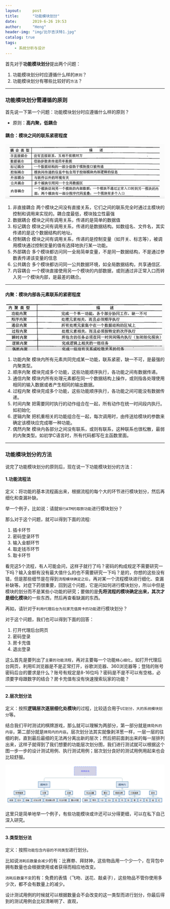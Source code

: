 ```yaml
---
layout:     post
title:      "功能模块划分"
date:       2019-6-26 19:53
author:     "Heng"
header-img: "img/比尔吉沃特1.jpg"
catalog: true
tags:
    - 系统分析与设计
---
```



首先对于**功能模块划分**提出两个问题：

1. 功能模块划分时应遵循什么样的`原则`？
2. 功能模块划分有哪些比较好的`方法`？

---
### 功能模块划分需遵循的原则

首先说一下第一个问题：功能模块划分时应遵循什么样的原则？
- 原则：**高内聚，低耦合**

#### 耦合：模块之间的联系紧密程度

![](/img/in-post/post-SystemAnalyse/final/ModuleDesign1.png)

1. 非直接耦合
两个模块之间没有直接关系，它们之间的联系完全时通过主模块的控制和调用来实现的。耦合度最低，模块独立性最强
2. 数据耦合
模块之间有调用关系，传递的是简单的数据值
3. 标记耦合
模块之间有调用关系，传递的是数据结构。如数组名、文件名，其实传递的是这个数据结构的地址。
4. 控制耦合
模块之间有调用关系，传递的是控制变量（如开关、标志等），被调用模块通过控制变量的值有选择地执行某一功能。
5. 外部耦合
多个模块都访问同一全局简单变量，不是同一数据结构，不是通过参数表传递该变量的信息
6. 公共耦合
多个模块都访问同一公共数据环境，如全局数据结构，共享通信区.
7. 内容耦合
一个模块直接使用另一个模块的内部数据，或则通过非正常入口而转入另一个模块内部，是最差的耦合。

---
#### 内聚：模块内部各元素联系的紧密程度

![](/img/in-post/post-SystemAnalyse/final/ModuleDesign2.png)
1. 功能内聚
模块内所有元素共同完成某一功能，联系紧密，缺一不可，是最强的内聚类型。
2. 顺序内聚
模块完成多个功能，这些功能顺序执行，各功能之间有数据传递。
3. 通信内聚
模块内所有处理元素都在同一个数据结构上操作，或则指各处理使用相同的输入数据或者产生相同的输出数据。
4. 过程内聚
模块完成多个功能，这些功能顺序执行，各功能之间可能没有数据传递。
5. 时间内聚
把需要同时执行的动作组合在一起，所有动作在统一时间段内执行。如初始化
6. 逻辑内聚
把机重相关的功能组合在一起，每次调用时，由传送给模块的参数来确定该模块应完成哪一种功能。
7. 偶然内聚
模块内各部分之间没有联系，或则有联系，这种联系也很松散，最弱的内聚类型。如初学C语言时，所有代码都写在主函数里面。


---
### 功能模块划分的方法
说完了功能模块划分的原则后，现在说一下功能模块划分的方法：

#### 1.功能流程法
定义：将功能的基本流程画出来，根据流程的每个大的环节进行模块划分，然后再细化和查漏补缺。

举一个例子，比如说：请就`银行ATM的取款功能`进行模块划分？

那么对于这个问题，就可以得到下面的流程:
1. 插卡环节
2. 密码登录环节
3. 输入金额环节
4. 取走钱币环节
5. 取卡环节

看完这5个流程，有人可能会问，这样子就行了吗？密码的构成规定不需要研究一下吗？输入金额有没有最大值什么的也不需要研究一下吗？是的，你想的这些没有错，但是那些细节是在得到`流程模块确定之后`，再对某一个流程模块进行细化、查漏补缺等。对症下药很重要，回到这个问题，它是问如何进行模块划分，所以中但是模块的划分而不是某些小功能的研究；要做的是**先将流程的模块确定出来，其次才是细化模块**的一些东西，然后再查看缺漏的东西。

再如，请针对于`利用代理后台为玩家充值房卡的功能`进行模块划分？

对于这个问题，我们也可以得到下面的回答：
1. 打开代理后台网页
2. 密码登录
3. 房卡充值
4. 退出登录

这么首先是要列出了`主要的功能流程`，再对主要每一个功能`精心细化`，如打开代理后台网页，利用IE浏览器是不是正常打开，谷歌浏览器、360浏览器等；登陆的账号密码后台的要求是什么？账号有规定是8-16位吗？密码是不是不可以有空格，必须要字母跟数字的结合？房卡充值有没有快速搜索玩家的功能？

---
#### 2.层次划分法
定义：按照**逻辑层次逐层细化处模块**的过程，比较适合用于`UI划分，大的系统模块划分`等。

结合我们平时测试的棋牌游戏，那么就可以理解为两部分，第一部分就是`牌局外的内容`，第二部分就是`牌局内的内容`。层次划分法其实就像剥洋葱一样，一层一层的往细的剥，直到最后最细的无法再分离出新的层次；然后把前面剥出来的每一层排列出来，这样子就得到了我们想要的功能层次划分图，我们进行测试就可以根据这个图一步一步的设计测试用例、执行测试用例；层次划分良好的测试用例用起来也会比较舒服。

![](/img/in-post/post-SystemAnalyse/final/ModuleDesign3.png)

这里只是简单地举一个例子，有些功能模块或许还可以分得更细，可以在私下自己深入研究。

---
#### 3.类型划分法
定义：按照`功能包含内容的不同类型`进行划分。

比如说`消耗后数量会减少`的有：比赛劵、拜财神，这些物品用一个少一个，在背包中拥有数量也会根据使用或者获得而相应地改变。

`消耗后数量不变`的有：免费的表情（飞吻、送花、敲桌子），这些物品不管你使用多少次，都不会有数量上的减少。

设计测试用例的时候就可以根据数量会不会改变的这一类型而进行划分，你最后得到的测试用例会比较清晰明了、直观，
